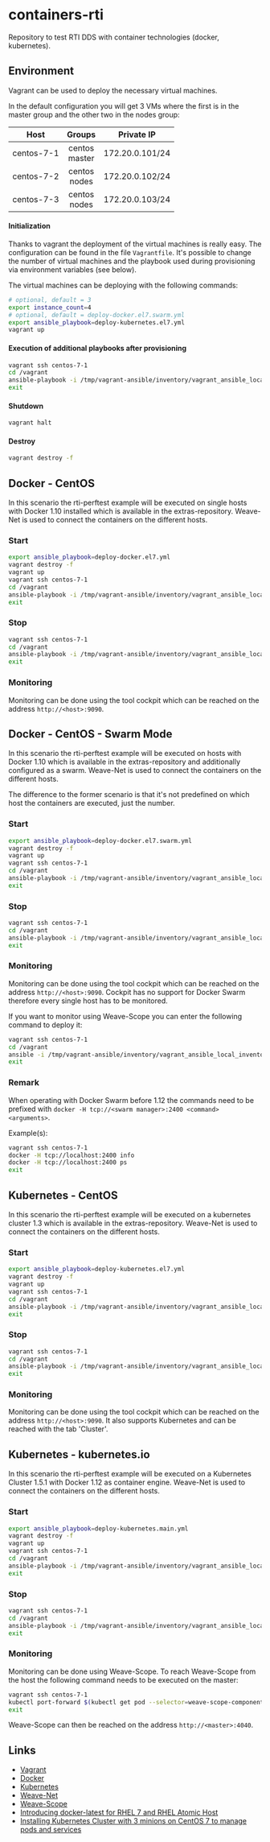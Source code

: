 # containers-rti
Repository to test RTI DDS with container technologies (docker, kubernetes).

## Environment
Vagrant can be used to deploy the necessary virtual machines.

In the default configuration you will get 3 VMs where the first is in the master group and the other two in the nodes group:

| Host         | Groups           | Private IP      |
|:------------:|:----------------:|:---------------:|
| centos-7-1   | centos<br>master | 172.20.0.101/24 |
| centos-7-2   | centos<br>nodes  | 172.20.0.102/24 |
| centos-7-3   | centos<br>nodes  | 172.20.0.103/24 |

#### Initialization
Thanks to vagrant the deployment of the virtual machines is really easy. The configuration can be found in the file `Vagrantfile`. It's possible to change the number of virtual machines and the playbook used during provisioning via environment variables (see below).

The virtual machines can be deploying with the following commands:
```bash
# optional, default = 3
export instance_count=4
# optional, default = deploy-docker.el7.swarm.yml
export ansible_playbook=deploy-kubernetes.el7.yml
vagrant up
```

#### Execution of additional playbooks after provisioning
```bash
vagrant ssh centos-7-1
cd /vagrant
ansible-playbook -i /tmp/vagrant-ansible/inventory/vagrant_ansible_local_inventory <playbook>
exit
```

#### Shutdown
```bash
vagrant halt
```

#### Destroy
```bash
vagrant destroy -f
```

## Docker - CentOS
In this scenario the rti-perftest example will be executed on single hosts with Docker 1.10 installed which is available in the extras-repository.
Weave-Net is used to connect the containers on the different hosts.

### Start
```bash
export ansible_playbook=deploy-docker.el7.yml
vagrant destroy -f
vagrant up
vagrant ssh centos-7-1
cd /vagrant
ansible-playbook -i /tmp/vagrant-ansible/inventory/vagrant_ansible_local_inventory rti-perftest-docker-start.yml
exit
```

### Stop
```bash
vagrant ssh centos-7-1
cd /vagrant
ansible-playbook -i /tmp/vagrant-ansible/inventory/vagrant_ansible_local_inventory rti-perftest-docker-stop.yml
exit
```

### Monitoring
Monitoring can be done using the tool cockpit which can be reached on the address `http://<host>:9090`.


## Docker - CentOS - Swarm Mode
In this scenario the rti-perftest example will be executed on hosts with Docker 1.10 which is available in the extras-repository and additionally configured as a swarm.
Weave-Net is used to connect the containers on the different hosts.

The difference to the former scenario is that it's not predefined on which host the containers are executed, just the number.

### Start
```bash
export ansible_playbook=deploy-docker.el7.swarm.yml
vagrant destroy -f
vagrant up
vagrant ssh centos-7-1
cd /vagrant
ansible-playbook -i /tmp/vagrant-ansible/inventory/vagrant_ansible_local_inventory rti-perftest-docker-swarm-start.yml
exit
```

### Stop
```bash
vagrant ssh centos-7-1
cd /vagrant
ansible-playbook -i /tmp/vagrant-ansible/inventory/vagrant_ansible_local_inventory rti-perftest-docker-swarm-stop.yml
exit
```

### Monitoring
Monitoring can be done using the tool cockpit which can be reached on the address `http://<host>:9090`. Cockpit has no support for Docker Swarm therefore every single host has to be monitored.

If you want to monitor using Weave-Scope you can enter the following command to deploy it:
```bash
vagrant ssh centos-7-1
cd /vagrant
ansible -i /tmp/vagrant-ansible/inventory/vagrant_ansible_local_inventory centos -a "scope launch"
exit
```

### Remark
When operating with Docker Swarm before 1.12 the commands need to be prefixed with `docker -H tcp://<swarm manager>:2400 <command> <arguments>`.

Example(s):
```bash
vagrant ssh centos-7-1
docker -H tcp://localhost:2400 info
docker -H tcp://localhost:2400 ps
exit
```


## Kubernetes - CentOS
In this scenario the rti-perftest example will be executed on a kubernetes cluster 1.3 which is available in the extras-repository.
Weave-Net is used to connect the containers on the different hosts.

### Start
```bash
export ansible_playbook=deploy-kubernetes.el7.yml
vagrant destroy -f
vagrant up
vagrant ssh centos-7-1
cd /vagrant
ansible-playbook -i /tmp/vagrant-ansible/inventory/vagrant_ansible_local_inventory rti-perftest-kubernetes-start.yml
exit
```

### Stop
```bash
vagrant ssh centos-7-1
cd /vagrant
ansible-playbook -i /tmp/vagrant-ansible/inventory/vagrant_ansible_local_inventory rti-perftest-kubernetes-stop.yml
exit
```

### Monitoring
Monitoring can be done using the tool cockpit which can be reached on the address `http://<host>:9090`. It also supports Kubernetes and can be reached with the tab 'Cluster'.


## Kubernetes - kubernetes.io
In this scenario the rti-perftest example will be executed on a Kubernetes Cluster 1.5.1 with Docker 1.12 as container engine.
Weave-Net is used to connect the containers on the different hosts.

### Start
```bash
export ansible_playbook=deploy-kubernetes.main.yml
vagrant destroy -f
vagrant up
vagrant ssh centos-7-1
cd /vagrant
ansible-playbook -i /tmp/vagrant-ansible/inventory/vagrant_ansible_local_inventory rti-perftest-kubernetes-start.yml
exit
```

### Stop
```bash
vagrant ssh centos-7-1
cd /vagrant
ansible-playbook -i /tmp/vagrant-ansible/inventory/vagrant_ansible_local_inventory rti-perftest-kubernetes-stop.yml
exit
```

### Monitoring
Monitoring can be done using Weave-Scope. To reach Weave-Scope from the host the following command needs to be executed on the master:
```bash
vagrant ssh centos-7-1
kubectl port-forward $(kubectl get pod --selector=weave-scope-component=app -o jsonpath='{.items..metadata.name}') 4040
exit
```
Weave-Scope can then be reached on the address `http://<master>:4040`.


## Links
-   [Vagrant](http://www.vagrantup.com)
-   [Docker](http://www.docker.io)
-   [Kubernetes](http://www.kubernetes.io)
-   [Weave-Net](https://www.weave.works/products/weave-net/)
-   [Weave-Scope](https://www.weave.works/products/weave-scope/)
-   [Introducing docker-latest for RHEL 7 and RHEL Atomic Host](https://access.redhat.com/articles/2317361)
-   [Installing Kubernetes Cluster with 3 minions on CentOS 7 to manage pods and services](http://severalnines.com/blog/installing-kubernetes-cluster-minions-centos7-manage-pods-services)
